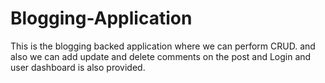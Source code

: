 # Blogging-Application
This is the blogging backed application where we can perform CRUD. and also we can add update and delete comments on the post and Login and user dashboard is also provided. 
